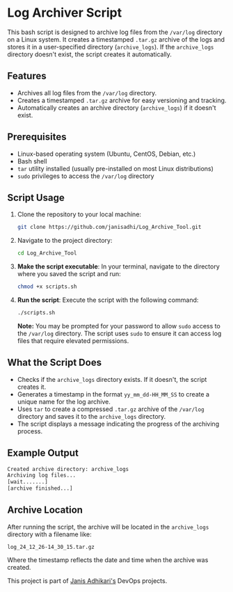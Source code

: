 
# Log Archiver Script

This bash script is designed to archive log files from the `/var/log` directory on a Linux system. It creates a timestamped `.tar.gz` archive of the logs and stores it in a user-specified directory (`archive_logs`). If the `archive_logs` directory doesn't exist, the script creates it automatically.

## Features

- Archives all log files from the `/var/log` directory.
- Creates a timestamped `.tar.gz` archive for easy versioning and tracking.
- Automatically creates an archive directory (`archive_logs`) if it doesn't exist.

## Prerequisites

- Linux-based operating system (Ubuntu, CentOS, Debian, etc.)
- Bash shell
- `tar` utility installed (usually pre-installed on most Linux distributions)
- `sudo` privileges to access the `/var/log` directory

## Script Usage

1. Clone the repository to your local machine:
   ```sh
   git clone https://github.com/janisadhi/Log_Archive_Tool.git
   ```
  

2. Navigate to the project directory:
   ```sh
   cd Log_Archive_Tool
   ```
3. **Make the script executable**:
   In your terminal, navigate to the directory where you saved the script and run:

   ```bash
   chmod +x scripts.sh
   ```

4. **Run the script**:
   Execute the script with the following command:

   ```bash
   ./scripts.sh
   ```

   **Note:** You may be prompted for your password to allow `sudo` access to the `/var/log` directory. The script uses `sudo` to ensure it can access log files that require elevated permissions.

## What the Script Does

- Checks if the `archive_logs` directory exists. If it doesn't, the script creates it.
- Generates a timestamp in the format `yy_mm_dd-HH_MM_SS` to create a unique name for the log archive.
- Uses `tar` to create a compressed `.tar.gz` archive of the `/var/log` directory and saves it to the `archive_logs` directory.
- The script displays a message indicating the progress of the archiving process.

## Example Output

```bash
Created archive directory: archive_logs
Archiving log files...
[wait.......]
[archive finished...]
```

## Archive Location

After running the script, the archive will be located in the `archive_logs` directory with a filename like:

```
log_24_12_26-14_30_15.tar.gz
```

Where the timestamp reflects the date and time when the archive was created.


This project is part of [Janis Adhikari's](https://roadmap.sh/projects/log-archive-tool)  DevOps projects.

